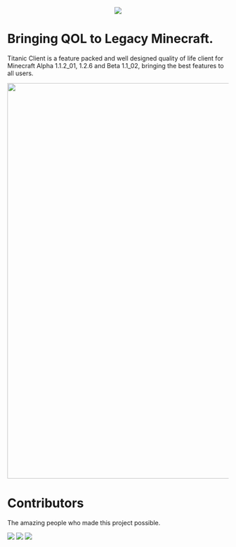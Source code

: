 <p align="center">
    <img src="https://noxiuam.cc/titanic-client/images/logo-text.png">
</p>

# Bringing QOL to Legacy Minecraft.

Titanic Client is a feature packed and well designed quality of life client for Minecraft Alpha 1.1.2_01, 1.2.6 and Beta 1.1_02, bringing the best features to all users.

<p align="center">
    <img src="https://raw.githubusercontent.com/TitanicClient/Client/open-beta/img/mods.png"  width="900" height="auto">
</p>

# Contributors
The amazing people who made this project possible.

<img src="https://github-widgetbox.vercel.app/api/profile?username=Noxiuam&data=stars,repositories&theme=mountain">

<img src="https://github-widgetbox.vercel.app/api/profile?username=TheKodeToad&data=stars,repositories&theme=mountain">

<img src="https://github-widgetbox.vercel.app/api/profile?username=betterclient&data=stars,repositories&theme=mountain">